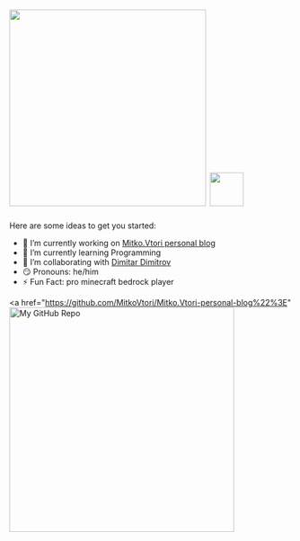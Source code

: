 # <img src="https://user-images.githubusercontent.com/112943652/191781142-ff434c07-7063-43db-96e6-630e083512ca.png" style="width: 350px"> <img src="https://media.giphy.com/media/hvRJCLFzcasrR4ia7z/giphy.gif" width="60px" height="60px">


Here are some ideas to get you started:

- 🔭 I’m currently working on <a href="https://github.com/MitkoVtori/Mitko.Vtori-personal-blog" >Mitko.Vtori personal blog</a>
- 🌱 I’m currently learning Programming
- 👯 I’m collaborating with <a href="https://github.com/MitkoVtori" >Dimitar Dimitrov</a>
- 😏 Pronouns: he/him
- ⚡ Fun Fact: pro minecraft bedrock player

<a href="https://github.com/MitkoVtori/Mitko.Vtori-personal-blog%22%3E" <img width="400px" alt="My GitHub Repo" src="https://github-readme-stats.vercel.app/api/pin/?username=MitkoVtori&theme=radical&repo=Mitko.Vtori-personal-blog" /> </a>
